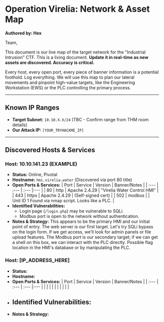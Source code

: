 # Operation Virelia: Network & Asset Map

**Authored by: Hex**

Team,

This document is our live map of the target network for the "Industrial Intrusion" CTF. This is a living document. **Update it in real-time as new assets are discovered. Accuracy is critical.**

Every host, every open port, every piece of banner information is a potential foothold. Log everything. We will use this map to plan our lateral movements and pinpoint high-value targets, like the Engineering Workstation (EWS) or the PLC controlling the primary process.

---

## Known IP Ranges

*   **Target Subnet:** `10.10.X.X/24` (TBC - Confirm range from THM room details)
*   **Our Attack IP:** `[YOUR_TRYHACKME_IP]`

---

## Discovered Hosts & Services

<!-- 
COPY THE TEMPLATE BELOW FOR EACH NEW HOST
-------------------------------------------------
### Host: [IP_ADDRESS_HERE]
- **Status:** Online
- **Hostname:**
- **Open Ports & Services:**
| Port | Service | Version | Banner/Notes |
| :--- | :--- | :--- |:--- |
|      |        |         |              |
|      |        |         |              |
- **Identified Vulnerabilities:**
  - 
- **Notes & Strategy:**

-------------------------------------------------
-->

### Host: 10.10.141.23 (EXAMPLE)
- **Status:** Online, Pivotal
- **Hostname:** `hmi.virelia.water` (Discovered via port 80 title)
- **Open Ports & Services:**
| Port | Service | Version | Banner/Notes |
| :--- | :--- | :--- |:--- |
| 80 | http | Apache 2.4.29 | "Virelia Water Control HMI" |
| 443 | https | Apache 2.4.29 | (Self-signed cert) |
| 502 | modbus | | Unit ID 1 Found via nmap script. Looks like a PLC. |
- **Identified Vulnerabilities:**
  - Login page (`/login.php`) may be vulnerable to SQLi.
  - Modbus port is open to the network without authentication.
- **Notes & Strategy:**
  This appears to be the primary HMI and our initial point of entry. The web server is our first target. Let's try SQLi bypass on the login form. If we get access, we'll look for admin panels or file upload features. The Modbus port is our secondary target; if we can get a shell on this box, we can interact with the PLC directly. Possible flag location in the HMI's database or by manipulating the PLC.

### Host: [IP_ADDRESS_HERE]
- **Status:** 
- **Hostname:** 
- **Open Ports & Services:**
| Port | Service | Version | Banner/Notes |
| :--- | :--- | :--- |:--- |
|      |        |         |              |
|      |        |         |              |
- **Identified Vulnerabilities:**
  - 
- **Notes & Strategy:**